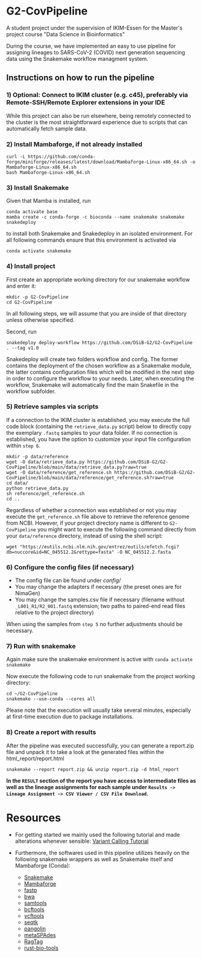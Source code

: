 # G2-CovPipeline
A student project under the supervision of IKIM-Essen for the Master's project course "Data Science in Bioinformatics"

During the course, we have implemented an easy to use pipeline for assigning lineages to SARS-CoV-2 (COVID) next generation sequencing data using the Snakemake workflow managment system.

## Instructions on how to run the pipeline

### 1) Optional: Connect to IKIM cluster (e.g. c45), preferably via Remote-SSH/Remote Explorer extensions in your IDE
While this project can also be run elsewhere, being remotely connected to the cluster is the most straightforward experience due to scripts that can automatically fetch sample data.

### 2) Install Mambaforge, if not already installed
```
curl -L https://github.com/conda-forge/miniforge/releases/latest/download/Mambaforge-Linux-x86_64.sh -o Mambaforge-Linux-x86_64.sh
bash Mambaforge-Linux-x86_64.sh
```

### 3) Install Snakemake
Given that Mamba is installed, run
```
conda activate base
mamba create -c conda-forge -c bioconda --name snakemake snakemake snakedeploy
```
to install both Snakemake and Snakedeploy in an isolated environment. For all following commands ensure that this environment is activated via
```
conda activate snakemake
```

### 4) Install project
First create an appropriate working directory for our snakemake workflow and enter it:
```
mkdir -p G2-CovPipeline
cd G2-CovPipeline
```
In all following steps, we will assume that you are inside of that directory unless otherwise specified. 

Second, run 
```
snakedeploy deploy-workflow https://github.com/DSiB-G2/G2-CovPipeline . --tag v1.0
```

Snakedeploy will create two folders workflow and config. The former contains the deployment of the chosen workflow as a Snakemake module, the latter contains configuration files which will be modified in the next step in order to configure the workflow to your needs. Later, when executing the workflow, Snakemake will automatically find the main Snakefile in the workflow subfolder.

### 5) Retrieve samples via scripts
If a connection to the IKIM cluster is established, you may execute the full code block (containing the `retrieve_data.py` script) below to directly copy the exemplary `.fastq` samples to your data folder.
If no connection is established, you have the option to customize your input file configuration within `step 6`.
```
mkdir -p data/reference
wget -O data/retrieve_data.py https://github.com/DSiB-G2/G2-CovPipeline/blob/main/data/retrieve_data.py?raw=true
wget -O data/reference/get_reference.sh https://github.com/DSiB-G2/G2-CovPipeline/blob/main/data/reference/get_reference.sh?raw=true
cd data/
python retrieve_data.py
sh reference/get_reference.sh
cd ..
```

Regardless of whether a connection was established or not you may execute the `get_reference.sh` file above to retrieve the reference genome from NCBI.
However, if your project directory name is different to `G2-CovPipeline` you might want to execute the following command directly from your `data/reference` directory, instead of using the shell script: 
```
wget "https://eutils.ncbi.nlm.nih.gov/entrez/eutils/efetch.fcgi?db=nuccore&id=NC_045512.2&rettype=fasta" -O NC_045512.2.fasta
```

### 6) Configure the config files (if necessary)
- The config file can be found under _config/_
- You may change the adapters if necessary (the preset ones are for NimaGen)
- You may change the samples.csv file if necessary (filename without `_L001_R1/R2_001.fastq` extension; two paths to paired-end read files relative to the project directory)

When using the samples from `step 5` no further adjustments should be necessary.

### 7) Run with snakemake 
Again make sure the snakemake environment is active with `conda activate snakemake`

Now execute the following code to run snakemake from the project working directory:
```
cd ~/G2-CovPipeline
snakemake --use-conda --cores all
```

Please note that the execution will usually take several minutes, especially at first-time execution due to package installations.

### 8) Create a report with results
After the pipeline was executed successfully, you can generate a report.zip file and unpack it to take a look at the generated files within the html_report/report.html
```
snakemake --report report.zip && unzip report.zip -d html_report
```

**In the `RESULT` section of the report you have access to intermediate files as well as the lineage assignments for each sample under `Results -> Lineage Assignment -> CSV Viewer / CSV File Download`.**

# Resources
- For getting started we mainly used the following tutorial and made alterations whenever sensible:
    [Variant Calling Tutorial](https://datacarpentry.org/wrangling-genomics/)

- Furthermore, the softwares used in this pipeline utilizes heavily on the following snakemake wrappers as well as Snakemake itself and Mambaforge (Conda):
    - [Snakemake](https://snakemake.readthedocs.io)
    - [Mambaforge](https://github.com/conda-forge/miniforge)
    - [fastp](https://github.com/OpenGene/fastp)
    - [bwa](https://bio-bwa.sourceforge.net/)
    - [samtools](https://github.com/samtools/samtools)
    - [bcftools](https://samtools.github.io/bcftools/)
    - [vcftools](https://vcftools.github.io/man_latest.html)
    - [seqtk](https://github.com/lh3/seqtk)
    - [pangolin](https://cov-lineages.org/resources/pangolin.html)
    - [metaSPAdes](https://github.com/ablab/spades)
    - [RagTag](https://github.com/malonge/RagTag)
    - [rust-bio-tools](https://github.com/rust-bio/rust-bio-tools)


